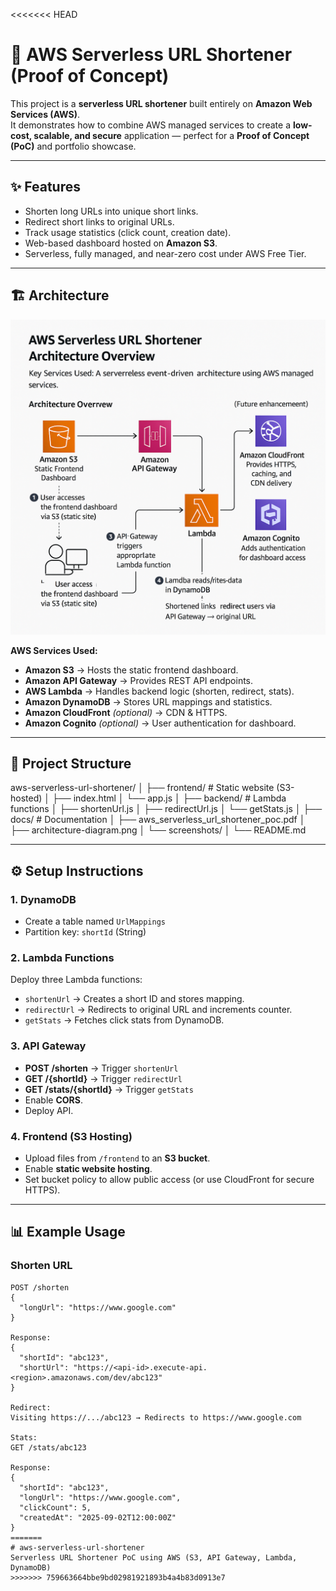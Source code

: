 <<<<<<< HEAD
# 🚀 AWS Serverless URL Shortener (Proof of Concept)

This project is a **serverless URL shortener** built entirely on **Amazon Web Services (AWS)**.  
It demonstrates how to combine AWS managed services to create a **low-cost, scalable, and secure** application — perfect for a **Proof of Concept (PoC)** and portfolio showcase.

---

## ✨ Features
- Shorten long URLs into unique short links.
- Redirect short links to original URLs.
- Track usage statistics (click count, creation date).
- Web-based dashboard hosted on **Amazon S3**.
- Serverless, fully managed, and near-zero cost under AWS Free Tier.

---

## 🏗️ Architecture
![Architecture Diagram](docs/architecture-diagram.png)

**AWS Services Used:**
- **Amazon S3** → Hosts the static frontend dashboard.  
- **Amazon API Gateway** → Provides REST API endpoints.  
- **AWS Lambda** → Handles backend logic (shorten, redirect, stats).  
- **Amazon DynamoDB** → Stores URL mappings and statistics.  
- **Amazon CloudFront** *(optional)* → CDN & HTTPS.  
- **Amazon Cognito** *(optional)* → User authentication for dashboard.  

---

## 📂 Project Structure
aws-serverless-url-shortener/
│
├── frontend/ # Static website (S3-hosted)
│ ├── index.html
│ └── app.js
│
├── backend/ # Lambda functions
│ ├── shortenUrl.js
│ ├── redirectUrl.js
│ └── getStats.js
│
├── docs/ # Documentation
│ ├── aws_serverless_url_shortener_poc.pdf
│ ├── architecture-diagram.png
│ └── screenshots/
│
└── README.md


---

## ⚙️ Setup Instructions

### 1. DynamoDB
- Create a table named `UrlMappings`
- Partition key: `shortId` (String)

### 2. Lambda Functions
Deploy three Lambda functions:
- `shortenUrl` → Creates a short ID and stores mapping.
- `redirectUrl` → Redirects to original URL and increments counter.
- `getStats` → Fetches click stats from DynamoDB.

### 3. API Gateway
- **POST /shorten** → Trigger `shortenUrl`  
- **GET /{shortId}** → Trigger `redirectUrl`  
- **GET /stats/{shortId}** → Trigger `getStats`  
- Enable **CORS**.  
- Deploy API.  

### 4. Frontend (S3 Hosting)
- Upload files from `/frontend` to an **S3 bucket**.  
- Enable **static website hosting**.  
- Set bucket policy to allow public access (or use CloudFront for secure HTTPS).  

---

## 📊 Example Usage

### Shorten URL
```http
POST /shorten
{
  "longUrl": "https://www.google.com"
}

Response:
{
  "shortId": "abc123",
  "shortUrl": "https://<api-id>.execute-api.<region>.amazonaws.com/dev/abc123"
}

Redirect:
Visiting https://.../abc123 → Redirects to https://www.google.com

Stats:
GET /stats/abc123

Response:
{
  "shortId": "abc123",
  "longUrl": "https://www.google.com",
  "clickCount": 5,
  "createdAt": "2025-09-02T12:00:00Z"
}
=======
# aws-serverless-url-shortener
Serverless URL Shortener PoC using AWS (S3, API Gateway, Lambda, DynamoDB)
>>>>>>> 759663664bbe9bd02981921893b4a4b83d0913e7
